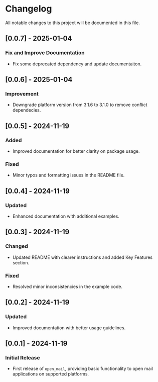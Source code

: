 # Changelog

All notable changes to this project will be documented in this file.

## [0.0.7] - 2025-01-04

### Fix and Improve Documentation
- Fix some deprecated dependency and update documentaiton.

## [0.0.6] - 2025-01-04

### Improvement
- Downgrade platform version from 3.1.6 to 3.1.0 to remove conflict dependecies.

## [0.0.5] - 2024-11-19
### Added
- Improved documentation for better clarity on package usage.

### Fixed
- Minor typos and formatting issues in the README file.

## [0.0.4] - 2024-11-19
### Updated
- Enhanced documentation with additional examples.

## [0.0.3] - 2024-11-19
### Changed
- Updated README with clearer instructions and added Key Features section.

### Fixed
- Resolved minor inconsistencies in the example code.

## [0.0.2] - 2024-11-19
### Updated
- Improved documentation with better usage guidelines.

## [0.0.1] - 2024-11-19
### Initial Release
- First release of `open_mail`, providing basic functionality to open mail applications on supported platforms.